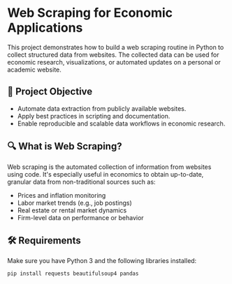 # Web Scraping for Economic Applications

This project demonstrates how to build a web scraping routine in Python to collect structured data from websites. The collected data can be used for economic research, visualizations, or automated updates on a personal or academic website.

## 📌 Project Objective

- Automate data extraction from publicly available websites.
- Apply best practices in scripting and documentation.
- Enable reproducible and scalable data workflows in economic research.

## 🔍 What is Web Scraping?

Web scraping is the automated collection of information from websites using code. It's especially useful in economics to obtain up-to-date, granular data from non-traditional sources such as:

- Prices and inflation monitoring
- Labor market trends (e.g., job postings)
- Real estate or rental market dynamics
- Firm-level data on performance or behavior

## 🛠️ Requirements

Make sure you have Python 3 and the following libraries installed:

```bash
pip install requests beautifulsoup4 pandas
